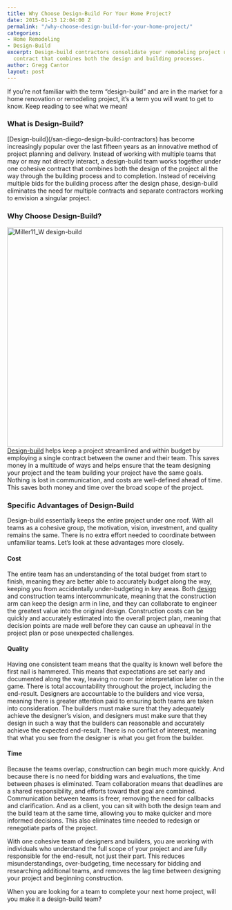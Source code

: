 ```yaml
---
title: Why Choose Design-Build For Your Home Project?
date: 2015-01-13 12:04:00 Z
permalink: "/why-choose-design-build-for-your-home-project/"
categories:
- Home Remodeling
- Design-Build
excerpt: Design-build contractors consolidate your remodeling project under one cohesive
  contract that combines both the design and building processes.
author: Gregg Cantor
layout: post
---
```


If you’re not familiar with the term “design-build” and are in the market for a home renovation or remodeling project, it’s a term you will want to get to know. Keep reading to see what we mean!
<h3>What is Design-Build?</h3>
[Design-build](/san-diego-design-build-contractors) has become increasingly popular over the last fifteen years as an innovative method of project planning and delivery. Instead of working with multiple teams that may or may not directly interact, a design-build team works together under one cohesive contract that combines both the design of the project all the way through the building process and to completion. Instead of receiving multiple bids for the building process after the design phase, design-build eliminates the need for multiple contracts and separate contractors working to envision a singular project.
<h3>Why Choose Design-Build?</h3>
<img class="alignright size-full wp-image-2734" src="http://murraylampert.com/wp-content/uploads/Miller11_W.jpg" alt="Miller11_W design-build" width="500" height="507" />
<a href="http://www.murraylampert.com/san-diego-design-build-contractors/" target="_blank">Design-build</a> helps keep a project streamlined and within budget by employing a single contract between the owner and their team. This saves money in a multitude of ways and helps ensure that the team designing your project and the team building your project have the same goals. Nothing is lost in communication, and costs are well-defined ahead of time. This saves both money and time over the broad scope of the project.
<h3>Specific Advantages of Design-Build</h3>
Design-build essentially keeps the entire project under one roof. With all teams as a cohesive group, the motivation, vision, investment, and quality remains the same. There is no extra effort needed to coordinate between unfamiliar teams. Let’s look at these advantages more closely.
<h4><strong>Cost</strong></h4>
The entire team has an understanding of the total budget from start to finish, meaning they are better able to accurately budget along the way, keeping you from accidentally under-budgeting in key areas. Both <a href="http://www.murraylampert.com/san-diego-home-design-services/" target="_blank">design</a> and construction teams intercommunicate, meaning that the construction arm can keep the design arm in line, and they can collaborate to engineer the greatest value into the original design. Construction costs can be quickly and accurately estimated into the overall project plan, meaning that decision points are made well before they can cause an upheaval in the project plan or pose unexpected challenges.
<h4><strong>Quality</strong></h4>
Having one consistent team means that the quality is known well before the first nail is hammered. This means that expectations are set early and documented along the way, leaving no room for interpretation later on in the game. There is total accountability throughout the project, including the end-result. Designers are accountable to the builders and vice versa, meaning there is greater attention paid to ensuring both teams are taken into consideration. The builders must make sure that they adequately achieve the designer’s vision, and designers must make sure that they design in such a way that the builders can reasonable and accurately achieve the expected end-result. There is no conflict of interest, meaning that what you see from the designer is what you get from the builder.
<h4><strong>Time</strong></h4>
Because the teams overlap, construction can begin much more quickly. And because there is no need for bidding wars and evaluations, the time between phases is eliminated. Team collaboration means that deadlines are a shared responsibility, and efforts toward that goal are combined. Communication between teams is freer, removing the need for callbacks and clarification. And as a client, you can sit with both the design team and the build team at the same time, allowing you to make quicker and more informed decisions. This also eliminates time needed to redesign or renegotiate parts of the project.

With one cohesive team of designers and builders, you are working with individuals who understand the full scope of your project and are fully responsible for the end-result, not just their part. This reduces misunderstandings, over-budgeting, time necessary for bidding and researching additional teams, and removes the lag time between designing your project and beginning construction.

When you are looking for a team to complete your next home project, will you make it a design-build team?

